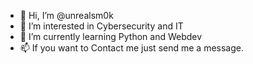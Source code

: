 - 👋 Hi, I’m @unrealsm0k
- 👀 I’m interested in Cybersecurity and IT
- 🌱 I’m currently learning Python and Webdev
- 📫 If you want to Contact me just send me a message.
